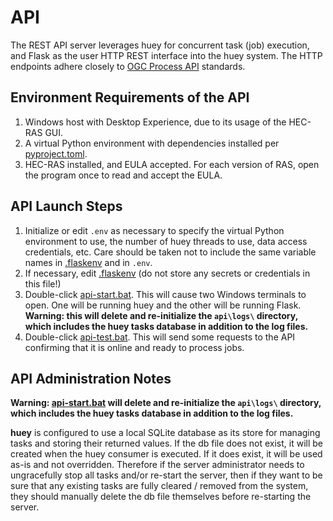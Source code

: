 # API

The REST API server leverages huey for concurrent task (job) execution, and Flask as the user HTTP REST interface into the huey
system. The HTTP endpoints adhere closely to [OGC Process API](https://ogcapi.ogc.org/processes/overview.html) standards.

## Environment Requirements of the API

1. Windows host with Desktop Experience, due to its usage of the HEC-RAS GUI.
1. A virtual Python environment with dependencies installed per [pyproject.toml](pyproject.toml).
1. HEC-RAS installed, and EULA accepted. For each version of RAS, open the program once to read and accept the EULA.

## API Launch Steps

1. Initialize or edit `.env` as necessary to specify the virtual Python environment to use, the number of huey threads to use, data access credentials, etc. Care should be taken not to include the same variable names in [.flaskenv](.flaskenv) and in `.env`.
1. If necessary, edit [.flaskenv](.flaskenv) (do not store any secrets or credentials in this file!)
1. Double-click [api-start.bat](api-start.bat). This will cause two Windows terminals to open. One will be running huey and the other will be running Flask. **Warning: this will delete and re-initialize the `api\logs\` directory, which includes the huey tasks database in addition to the log files.**
1. Double-click [api-test.bat](api-test.bat). This will send some requests to the API confirming that it is online and ready to process jobs.

## API Administration Notes

**Warning: [api-start.bat](api-start.bat) will delete and re-initialize the `api\logs\` directory, which includes the huey tasks database in addition to the log files.**

**huey** is configured to use a local SQLite database as its store for managing tasks and storing their returned values. If the db file
does not exist, it will be created when the huey consumer is executed. If it does exist, it will be used as-is and not overridden.
Therefore if the server administrator needs to ungracefully stop all tasks and/or re-start the server, then if they want to be sure that
any existing tasks are fully cleared / removed from the system, they should manually delete the db file themselves before re-starting
the server.
